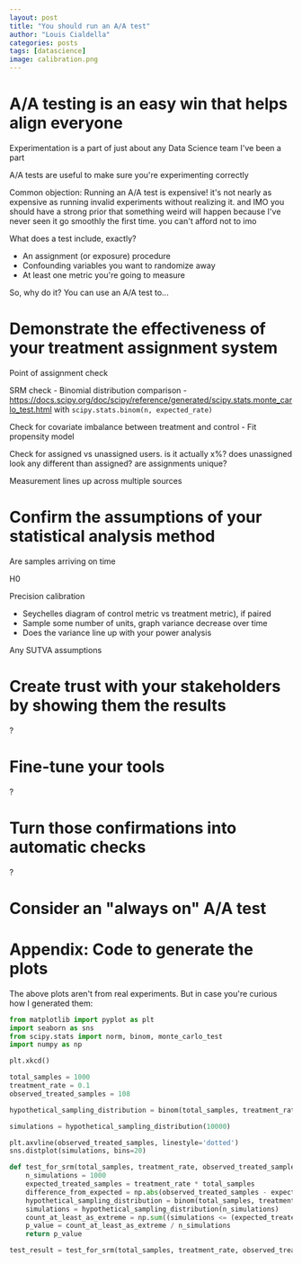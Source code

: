 ```yaml
---
layout: post
title: "You should run an A/A test"
author: "Louis Cialdella"
categories: posts
tags: [datascience]
image: calibration.png
---
```


# A/A testing is an easy win that helps align everyone

Experimentation is a part of just about any Data Science team I've been a part

A/A tests are useful to make sure you're experimenting correctly

Common objection: Running an A/A test is expensive! it's not nearly as expensive as running invalid experiments without realizing it. and IMO you should have a strong prior that something weird will happen because I've never seen it go smoothly the first time. you can't afford not to imo

What does a test include, exactly?

* An assignment (or exposure) procedure
* Confounding variables you want to randomize away
* At least one metric you're going to measure

So, why do it? You can use an A/A test to...

# Demonstrate the effectiveness of your treatment assignment system

Point of assignment check

SRM check - Binomial distribution comparison - https://docs.scipy.org/doc/scipy/reference/generated/scipy.stats.monte_carlo_test.html with `scipy.stats.binom(n, expected_rate)`

Check for covariate imbalance between treatment and control - Fit propensity model

Check for assigned vs unassigned users. is it actually x%? does unassigned look any different than assigned? are assignments unique?

Measurement lines up across multiple sources

# Confirm the assumptions of your statistical analysis method

Are samples arriving on time

H0

Precision calibration
* Seychelles diagram of control metric vs treatment metric), if paired
* Sample some number of units, graph variance decrease over time
* Does the variance line up with your power analysis

Any SUTVA assumptions

# Create trust with your stakeholders by showing them the results

?

# Fine-tune your tools

?

# Turn those confirmations into automatic checks

?

# Consider an "always on" A/A test

# Appendix: Code to generate the plots

The above plots aren't from real experiments. But in case you're curious how I generated them:

```python
from matplotlib import pyplot as plt
import seaborn as sns
from scipy.stats import norm, binom, monte_carlo_test
import numpy as np

plt.xkcd()

total_samples = 1000
treatment_rate = 0.1
observed_treated_samples = 108

hypothetical_sampling_distribution = binom(total_samples, treatment_rate).rvs

simulations = hypothetical_sampling_distribution(10000)

plt.axvline(observed_treated_samples, linestyle='dotted')
sns.distplot(simulations, bins=20)

def test_for_srm(total_samples, treatment_rate, observed_treated_samples):
    n_simulations = 1000
    expected_treated_samples = treatment_rate * total_samples
    difference_from_expected = np.abs(observed_treated_samples - expected_treated_samples)
    hypothetical_sampling_distribution = binom(total_samples, treatment_rate).rvs
    simulations = hypothetical_sampling_distribution(n_simulations)
    count_at_least_as_extreme = np.sum((simulations <= (expected_treated_samples + difference_from_expected )) & (simulations >= (expected_treated_samples - difference_from_expected ))) 
    p_value = count_at_least_as_extreme / n_simulations
    return p_value

test_result = test_for_srm(total_samples, treatment_rate, observed_treated_samples)
```